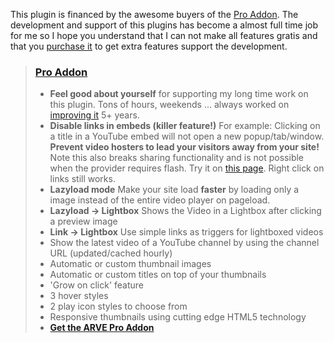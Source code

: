 
This plugin is financed by the awesome buyers of the [Pro Addon](https://nextgenthemes.com/plugins/advanced-responsive-video-embedder-pro/#purchase). The development and support of this plugins has become a almost full time job for me so I hope you understand that I can not make all features gratis and that you [purchase it](https://nextgenthemes.com/plugins/advanced-responsive-video-embedder-pro/#purchase) to get extra features support the development.

> ### [Pro Addon](https://nextgenthemes.com/plugins/advanced-responsive-video-embedder-pro/#purchase) ###
>
> *   **Feel good about yourself**
>     for supporting my long time work on this plugin. Tons of hours, weekends … always worked on [improving it](https://wordpress.org/plugins/advanced-responsive-video-embedder/changelog/) 5+ years.
> *   **Disable links in embeds (killer feature!)**
>     For example: Clicking on a title in a YouTube embed will not open a new popup/tab/window. **Prevent video hosters to lead your visitors away from your site!** Note this also breaks sharing functionality and is not possible when the provider requires flash. Try it on [this page](https://nextgenthemes.com/plugins/advanced-responsive-video-embedder-pro/). Right click on links still works.
> *   **Lazyload mode**
>     Make your site load **faster** by loading only a image instead of the entire video player on pageload.  
> *   **Lazyload -> Lightbox**
>     Shows the Video in a Lightbox after clicking a preview image
> *   **Link -> Lightbox**
>     Use simple links as triggers for lightboxed videos
> *   Show the latest video of a YouTube channel by using the channel URL (updated/cached hourly)
> *   Automatic or custom thumbnail images
> *   Automatic or custom titles on top of your thumbnails
> *   'Grow on click' feature
> *   3 hover styles
> *   2 play icon styles to choose from
> *   Responsive thumbnails using cutting edge HTML5 technology
> *   **[Get the ARVE Pro Addon](https://nextgenthemes.com/plugins/advanced-responsive-video-embedder-pro/#purchase)**
